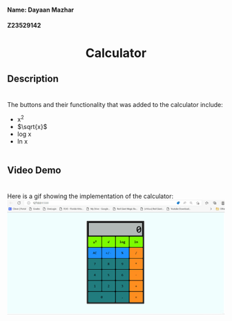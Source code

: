 #### Name: Dayaan Mazhar
#### Z23529142
#
# <div align="center">**Calculator**</div>

## Description
#
The buttons and their functionality that was added to the calculator include:
* x<sup>2</sup>
* $\sqrt{x}$
* log x
* ln x
<br></br>
## Video Demo
#
Here is a gif showing the implementation of the calculator:
<img src = "Calculator.gif" alt = "Unable to display">
